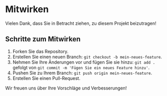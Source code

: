 # Mitwirken

Vielen Dank, dass Sie in Betracht ziehen, zu diesem Projekt beizutragen!

## Schritte zum Mitwirken
1. Forken Sie das Repository.
2. Erstellen Sie einen neuen Branch: `git checkout -b mein-neues-feature`.
3. Nehmen Sie Ihre Änderungen vor und fügen Sie sie hinzu: `git add .` gefolgt von `git commit -m 'Fügen Sie ein neues Feature hinzu'`.
4. Pushen Sie zu Ihrem Branch: `git push origin mein-neues-feature`.
5. Erstellen Sie einen Pull-Request.

Wir freuen uns über Ihre Vorschläge und Verbesserungen!